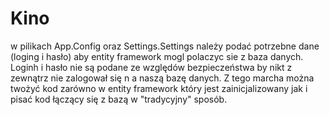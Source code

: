 # Kino

w pilikach App.Config oraz Settings.Settings należy podać potrzebne dane (loging i hasło) aby entity framework mogl polaczyc sie z baza danych. Loginh i hasło nie są podane ze względów bezpieczeństwa by nikt z zewnątrz nie zalogował się n a naszą bazę danych. Z tego marcha można twożyć kod zarówno w entity framework który jest zainicjalizowany jak i pisać kod łączący się z bazą w "tradycyjny" sposób.
